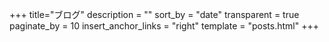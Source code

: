+++
title="ブログ"
description = ""
sort_by = "date"
transparent = true
paginate_by = 10
insert_anchor_links = "right"
template = "posts.html"
+++
